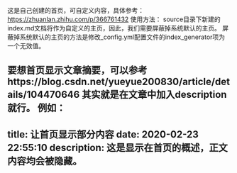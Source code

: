 这是自己创建的首页，可自定义内容，具体参考：https://zhuanlan.zhihu.com/p/366761432
使用方法：
source目录下新建的index.md文档将作为自定义的主页，因此，我们需要屏蔽掉系统默认的主页。
屏蔽掉系统默认的主页的方法是修改_config.yml配置文件的index_generator项为一个无效值。

要想首页显示文章摘要，可以参考https://blog.csdn.net/yueyue200830/article/details/104470646
其实就是在文章中加入description就行。
例如：
---
title: 让首页显示部分内容
date: 2020-02-23 22:55:10
description: 这是显示在首页的概述，正文内容均会被隐藏。
---
